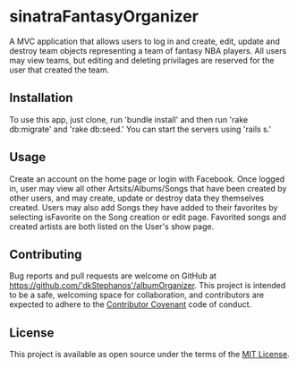 # sinatraFantasyOrganizer
A MVC application that allows users to log in and create, edit, update and destroy team objects representing a team of fantasy NBA players. All users may view teams, but editing and deleting privilages are reserved for the user that created the team.


## Installation

To use this app, just clone, run 'bundle install' and then run 'rake db:migrate' and 'rake db:seed.' You can start the servers using 'rails s.'

## Usage

Create an account on the home page or login with Facebook. Once logged in, user may view all other Artsits/Albums/Songs that have been created by other users, and may create, update or destroy data they themselves created. Users may also add Songs they have added to their favorites by selecting isFavorite on the Song creation or edit page. Favorited songs and created artists are both listed on the User's show page.

## Contributing

Bug reports and pull requests are welcome on GitHub at https://github.com/'dkStephanos'/albumOrganizer. This project is intended to be a safe, welcoming space for collaboration, and contributors are expected to adhere to the [Contributor Covenant](http://contributor-covenant.org) code of conduct.

## License

This project is available as open source under the terms of the [MIT License](http://opensource.org/licenses/MIT).

